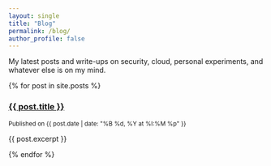 ```yaml
---
layout: single
title: "Blog"
permalink: /blog/
author_profile: false
---
```


My latest posts and write-ups on security, cloud, personal experiments, and whatever else is on my mind.

{% for post in site.posts %}
  <h3><a href="{{ post.url }}">{{ post.title }}</a></h3>
  <p><small>Published on {{ post.date | date: "%B %d, %Y at %I:%M %p" }}</small></p>
  <p>{{ post.excerpt }}</p>
{% endfor %}
